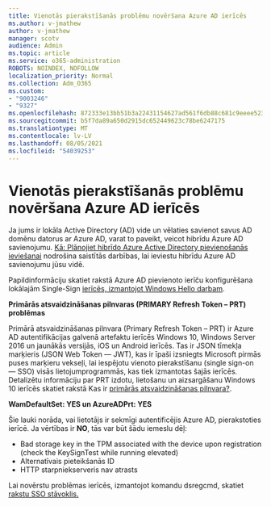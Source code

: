 ```yaml
---
title: Vienotās pierakstīšanās problēmu novēršana Azure AD ierīcēs
ms.author: v-jmathew
author: v-jmathew
manager: scotv
audience: Admin
ms.topic: article
ms.service: o365-administration
ROBOTS: NOINDEX, NOFOLLOW
localization_priority: Normal
ms.collection: Adm_O365
ms.custom:
- "9003246"
- "9327"
ms.openlocfilehash: 872333e13bb51b3a22431154627ad561f6db88c681c9eeee523fdd09e58c0371
ms.sourcegitcommit: b5f7da89a650d2915dc652449623c78be6247175
ms.translationtype: MT
ms.contentlocale: lv-LV
ms.lasthandoff: 08/05/2021
ms.locfileid: "54039253"
---
```

# <a name="troubleshoot-single-sign-on-for-azure-ad-joined-devices"></a>Vienotās pierakstīšanās problēmu novēršana Azure AD ierīcēs

Ja jums ir lokāla Active Directory (AD) vide un vēlaties savienot savus AD domēnu datorus ar Azure AD, varat to paveikt, veicot hibrīdu Azure AD savienojumu. [Kā: Plānojiet hibrīdo Azure Active Directory pievienošanās ieviešanai](https://docs.microsoft.com/azure/active-directory/devices/hybrid-azuread-join-plan) nodrošina saistītās darbības, lai ieviestu hibrīdu Azure AD savienojumu jūsu vidē.

Papildinformāciju skatiet rakstā Azure AD pievienoto ierīču konfigurēšana lokālajām Single-Sign [ierīcēs, izmantojot Windows Hello darbam](https://docs.microsoft.com/windows/security/identity-protection/hello-for-business/hello-hybrid-aadj-sso-base).

**Primārās atsvaidzināšanas pilnvaras (PRIMARY Refresh Token – PRT) problēmas**

Primārā atsvaidzināšanas pilnvara (Primary Refresh Token – PRT) ir Azure AD autentifikācijas galvenā artefaktu ierīcēs Windows 10, Windows Server 2016 un jaunākās versijās, iOS un Android ierīcēs. Tas ir JSON tīmekļa marķieris (JSON Web Token — JWT), kas ir īpaši izsniegts Microsoft pirmās puses marķieru vekseļi, lai iespējotu vienoto pierakstīšanu (single sign-on — SSO) visās lietojumprogrammās, kas tiek izmantotas šajās ierīcēs. Detalizētu informāciju par PRT izdotu, lietošanu un aizsargāšanu Windows 10 ierīcēs skatiet rakstā Kas ir [primārās atsvaidzināšanas pilnvara?](https://docs.microsoft.com/azure/active-directory/devices/concept-primary-refresh-token).

**WamDefaultSet: YES un AzureADPrt: YES**

Šie lauki norāda, vai lietotājs ir sekmīgi autentificējis Azure AD, pierakstoties ierīcē. Ja vērtības ir **NO**, tās var būt šādu iemeslu dēļ:

- Bad storage key in the TPM associated with the device upon registration (check the KeySignTest while running elevated)
- Alternatīvais pieteikšanās ID
- HTTP starpniekserveris nav atrasts

Lai novērstu problēmas ierīcēs, izmantojot komandu dsregcmd, skatiet [rakstu SSO stāvoklis.](https://docs.microsoft.com/azure/active-directory/devices/troubleshoot-device-dsregcmd#sso-state)
